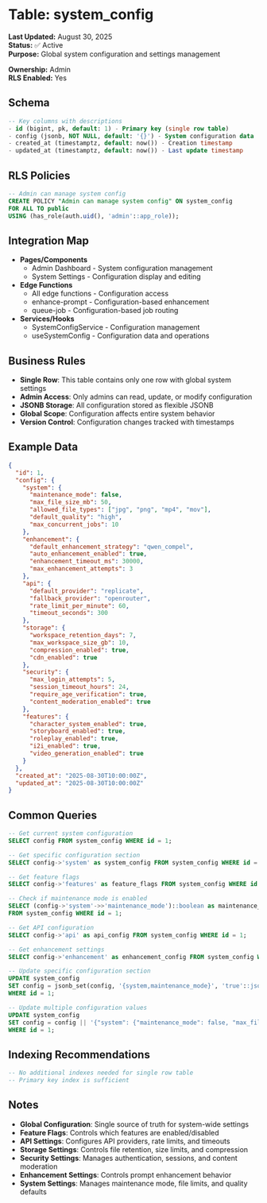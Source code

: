 # Table: system_config

**Last Updated:** August 30, 2025  
**Status:** ✅ Active  
**Purpose:** Global system configuration and settings management

**Ownership:** Admin  
**RLS Enabled:** Yes

## **Schema**
```sql
-- Key columns with descriptions
- id (bigint, pk, default: 1) - Primary key (single row table)
- config (jsonb, NOT NULL, default: '{}') - System configuration data
- created_at (timestamptz, default: now()) - Creation timestamp
- updated_at (timestamptz, default: now()) - Last update timestamp
```

## **RLS Policies**
```sql
-- Admin can manage system config
CREATE POLICY "Admin can manage system config" ON system_config
FOR ALL TO public
USING (has_role(auth.uid(), 'admin'::app_role));
```

## **Integration Map**
- **Pages/Components**
  - Admin Dashboard - System configuration management
  - System Settings - Configuration display and editing
- **Edge Functions**
  - All edge functions - Configuration access
  - enhance-prompt - Configuration-based enhancement
  - queue-job - Configuration-based job routing
- **Services/Hooks**
  - SystemConfigService - Configuration management
  - useSystemConfig - Configuration data and operations

## **Business Rules**
- **Single Row**: This table contains only one row with global system settings
- **Admin Access**: Only admins can read, update, or modify configuration
- **JSONB Storage**: All configuration stored as flexible JSONB
- **Global Scope**: Configuration affects entire system behavior
- **Version Control**: Configuration changes tracked with timestamps

## **Example Data**
```json
{
  "id": 1,
  "config": {
    "system": {
      "maintenance_mode": false,
      "max_file_size_mb": 50,
      "allowed_file_types": ["jpg", "png", "mp4", "mov"],
      "default_quality": "high",
      "max_concurrent_jobs": 10
    },
    "enhancement": {
      "default_enhancement_strategy": "qwen_compel",
      "auto_enhancement_enabled": true,
      "enhancement_timeout_ms": 30000,
      "max_enhancement_attempts": 3
    },
    "api": {
      "default_provider": "replicate",
      "fallback_provider": "openrouter",
      "rate_limit_per_minute": 60,
      "timeout_seconds": 300
    },
    "storage": {
      "workspace_retention_days": 7,
      "max_workspace_size_gb": 10,
      "compression_enabled": true,
      "cdn_enabled": true
    },
    "security": {
      "max_login_attempts": 5,
      "session_timeout_hours": 24,
      "require_age_verification": true,
      "content_moderation_enabled": true
    },
    "features": {
      "character_system_enabled": true,
      "storyboard_enabled": true,
      "roleplay_enabled": true,
      "i2i_enabled": true,
      "video_generation_enabled": true
    }
  },
  "created_at": "2025-08-30T10:00:00Z",
  "updated_at": "2025-08-30T10:00:00Z"
}
```

## **Common Queries**
```sql
-- Get current system configuration
SELECT config FROM system_config WHERE id = 1;

-- Get specific configuration section
SELECT config->'system' as system_config FROM system_config WHERE id = 1;

-- Get feature flags
SELECT config->'features' as feature_flags FROM system_config WHERE id = 1;

-- Check if maintenance mode is enabled
SELECT (config->'system'->>'maintenance_mode')::boolean as maintenance_mode 
FROM system_config WHERE id = 1;

-- Get API configuration
SELECT config->'api' as api_config FROM system_config WHERE id = 1;

-- Get enhancement settings
SELECT config->'enhancement' as enhancement_config FROM system_config WHERE id = 1;

-- Update specific configuration section
UPDATE system_config 
SET config = jsonb_set(config, '{system,maintenance_mode}', 'true'::jsonb)
WHERE id = 1;

-- Update multiple configuration values
UPDATE system_config 
SET config = config || '{"system": {"maintenance_mode": false, "max_file_size_mb": 100}}'::jsonb
WHERE id = 1;
```

## **Indexing Recommendations**
```sql
-- No additional indexes needed for single row table
-- Primary key index is sufficient
```

## **Notes**
- **Global Configuration**: Single source of truth for system-wide settings
- **Feature Flags**: Controls which features are enabled/disabled
- **API Settings**: Configures API providers, rate limits, and timeouts
- **Storage Settings**: Controls file retention, size limits, and compression
- **Security Settings**: Manages authentication, sessions, and content moderation
- **Enhancement Settings**: Controls prompt enhancement behavior
- **System Settings**: Manages maintenance mode, file limits, and quality defaults
